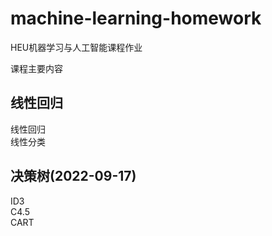 # machine-learning-homework
HEU机器学习与人工智能课程作业

课程主要内容
## 线性回归
线性回归  
线性分类  

## 决策树(2022-09-17)
ID3  
C4.5  
CART  
